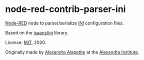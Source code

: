 # node-red-contrib-parser-ini
[Node-RED](https://nodered.org) node to parser/serialize [INI](https://en.wikipedia.org/wiki/INI_file) configuration files.

Based on the [isaacs/ini](https://github.com/npm/ini) library.

License: [MIT](LICENSE.md), 2020.

Originally made by [Alexandre Alapetite](https://alexandra.dk/alexandre.alapetite) at the [Alexandra Institute](https://alexandra.dk).

